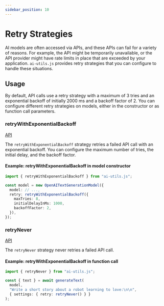 ```yaml
---
sidebar_position: 10
---
```


# Retry Strategies

AI models are often accessed via APIs, and these APIs can fail for a variety of reasons. For example, the API might be temporarily unavailable, or the API provider might have rate limits in place that are exceeded by your application. `ai-utils.js` provides retry strategies that you can configure to handle these situations.

## Usage

By default, API calls use a retry strategy with a maximum of 3 tries and an exponential backoff of initially 2000 ms and a backoff factor of 2.
You can configure different retry strategies on models, either in the constructor or as function call parameters.

### retryWithExponentialBackoff

[API](/api/modules/#retrywithexponentialbackoff)

The `retryWithExponentialBackoff` strategy retries a failed API call with an exponential backoff. You can configure the maximum number of tries, the initial delay, and the backoff factor.

#### Example: retryWithExponentialBackoff in model constructor

```ts
import { retryWithExponentialBackoff } from "ai-utils.js";

const model = new OpenAITextGenerationModel({
  model: // ...,
  retry: retryWithExponentialBackoff({
    maxTries: 8,
    initialDelayInMs: 1000,
    backoffFactor: 2,
  }),
});
```

### retryNever

[API](/api/modules/#retrynever)

The `retryNever` strategy never retries a failed API call.

#### Example: retryWithExponentialBackoff in function call

```ts
import { retryNever } from "ai-utils.js";

const { text } = await generateText(
  model,
  "Write a short story about a robot learning to love:\n\n",
  { settings: { retry: retryNever() } }
);
```

